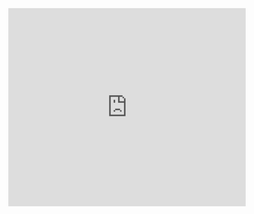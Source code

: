 <iframe src="https://old.changelly.com/widget/v1?auth=email&from=ETH&to=BTC&merchant_id=htxod42fg11hp7i3&address=38qgPtCgvf3tgao9wnKwEFxR6JVknq5Q2L&amount=1&ref_id=htxod42fg11hp7i3&color=53cea5" width="480" height="400" class="changelly" scrolling="no" style="overflow-y: hidden; border: none" > Can't load widget </iframe>

